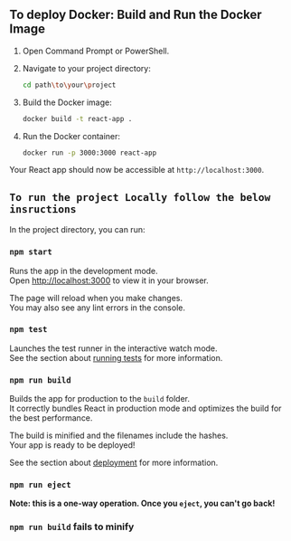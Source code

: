 

## To deploy Docker: Build and Run the Docker Image

1. Open Command Prompt or PowerShell.

2. Navigate to your project directory:

    ```bash
    cd path\to\your\project
    ```

3. Build the Docker image:

    ```bash
    docker build -t react-app .
    ```

4. Run the Docker container:

    ```bash
    docker run -p 3000:3000 react-app
    ```

Your React app should now be accessible at `http://localhost:3000`.

## `To run the project Locally follow the below insructions`
In the project directory, you can run:

### `npm start`

Runs the app in the development mode.\
Open [http://localhost:3000](http://localhost:3000) to view it in your browser.

The page will reload when you make changes.\
You may also see any lint errors in the console.

### `npm test`

Launches the test runner in the interactive watch mode.\
See the section about [running tests](https://facebook.github.io/create-react-app/docs/running-tests) for more information.

### `npm run build`

Builds the app for production to the `build` folder.\
It correctly bundles React in production mode and optimizes the build for the best performance.

The build is minified and the filenames include the hashes.\
Your app is ready to be deployed!

See the section about [deployment](https://facebook.github.io/create-react-app/docs/deployment) for more information.

### `npm run eject`

**Note: this is a one-way operation. Once you `eject`, you can't go back!**

### `npm run build` fails to minify